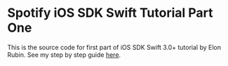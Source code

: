 # Spotify iOS SDK Swift Tutorial Part One

This is the source code for first part of iOS SDK Swift 3.0+ tutorial by Elon Rubin. See my step by step guide [here](http://tinyurl.com/spotifysdktutorialswiftrepo).

